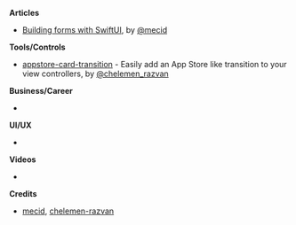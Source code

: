 
**Articles**

* [Building forms with SwiftUI](https://medium.com/snowdog-labs/combine-framework-in-action-fb91fd101602), by [@mecid](https://twitter.com/mecid)

**Tools/Controls**

* [appstore-card-transition](https://github.com/appssemble/appstore-card-transition) - Easily add an App Store like transition to your view controllers, by [@chelemen_razvan](https://twitter.com/chelemen_razvan)

**Business/Career**

* 

**UI/UX**

* 

**Videos**

* 

**Credits**

* [mecid](https://github.com/mecid), [chelemen-razvan](https://github.com/chelemen-razvan)

